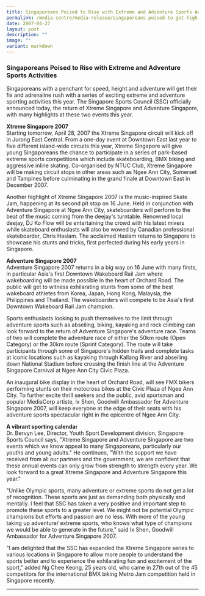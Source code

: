 ```yaml
---
title: Singaporeans Poised to Rise with Extreme and Adventure Sports Activities
permalink: /media-centre/media-release/singaporeans-poised-to-get-high-with-extreme-and-advernture-sports/
date: 2007-04-27
layout: post
description: ""
image: ""
variant: markdown
---
```

### **Singaporeans Poised to Rise with Extreme and Adventure Sports Activities**

Singaporeans with a penchant for speed, height and adventure will get their fix and adrenaline rush with a series of exciting extreme and adventure sporting activities this year. The Singapore Sports Council (SSC) officially announced today, the return of Xtreme Singapore and Adventure Singapore, with many highlights at these two events this year.

**Xtreme Singapore 2007**<br>
Starting tomorrow, April 28, 2007 the Xtreme Singapore circuit will kick off in Jurong East Central. From a one-day event at Downtown East last year to five different island-wide circuits this year, Xtreme Singapore will give young Singaporeans the chance to participate in a series of park-based extreme sports competitions which include skateboarding, BMX biking and aggressive inline skating. Co-organised by NTUC Club, Xtreme Singapore will be making circuit stops in other areas such as Ngee Ann City, Somerset and Tampines before culminating in the grand finale at Downtown East in December 2007.

Another highlight of Xtreme Singapore 2007 is the music-inspired Skate Jam, happening at its second pit stop on 16 June. Held in conjunction with Adventure Singapore at Ngee Ann City, skateboarders will perform to the beat of the music coming from the deejay's turntable. Renowned local deejay, DJ Ko Flow will be entertaining the crowd with his latest mixers while skateboard enthusiasts will also be wowed by Canadian professional skateboarder, Chris Haslam. The acclaimed Haslam returns to Singapore to showcase his stunts and tricks, first perfected during his early years in Singapore.

**Adventure Singapore 2007**<br>
Adventure Singapore 2007 returns in a big way on 16 June with many firsts, in particular Asia's first Downtown Wakeboard Rail Jam where wakeboarding will be made possible in the heart of Orchard Road. The public will get to witness exhilarating stunts from some of the best wakeboard athletes from Korea, Japan, Hong Kong, Malaysia, the Philippines and Thailand. The wakeboarders will compete to be Asia's first Downtown Wakeboard Rail Jam champion.

Sports enthusiasts looking to push themselves to the limit through adventure sports such as abseiling, biking, kayaking and rock climbing can look forward to the return of Adventure Singapore's adventure race. Teams of two will complete the adventure race of either the 50km route (Open Category) or the 30km route (Sprint Category). The route will take participants through some of Singapore's hidden trails and complete tasks at iconic locations such as kayaking through Kallang River and abseiling down National Stadium before crossing the finish line at the Adventure Singapore Carnival at Ngee Ann City Civic Plaza.

An inaugural bike display in the heart of Orchard Road, will see FMX bikers performing stunts on their motocross bikes at the Civic Plaza of Ngee Ann City. To further excite thrill seekers and the public, avid sportsman and popular MediaCorp artiste, Ix Shen, Goodwill Ambassador for Adventure Singapore 2007, will keep everyone at the edge of their seats with his adventure sports spectacular right in the epicentre of Ngee Ann City.

**A vibrant sporting calendar**<br>
Dr. Bervyn Lee, Director, Youth Sport Development division, Singapore Sports Council says, "Xtreme Singapore and Adventure Singapore are two events which we know appeal to many Singaporeans, particularly our youths and young adults." He continues, "With the support we have received from all our partners and the government, we are confident that these annual events can only grow from strength to strength every year. We look forward to a great Xtreme Singapore and Adventure Singapore this year."

"Unlike Olympic sports, many adventure or extreme sports do not get a lot of recognition. These sports are just as demanding both physically and mentally. I feel that SSC has taken a very positive and important step to promote these sports to a greater level. We might not be potential Olympic champions but efforts and passion are no less. With more of the young taking up adventure/ extreme sports, who knows what type of champions we would be able to generate in the future," said Ix Shen, Goodwill Ambassador for Adventure Singapore 2007.

"I am delighted that the SSC has expanded the Xtreme Singapore series to various locations in Singapore to allow more people to understand the sports better and to experience the exhilarating fun and excitement of the sport," added Ng Chee Keong, 25 years old, who came in 27th out of the 45 competitors for the international BMX biking Metro Jam competition held in Singapore recently.

---
